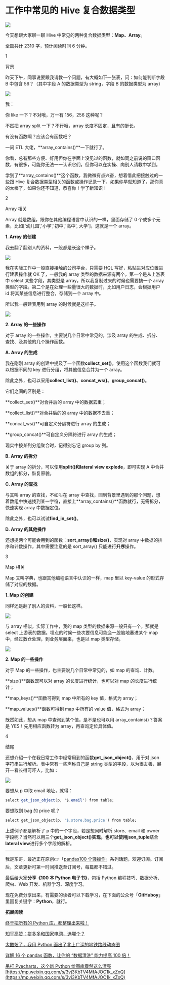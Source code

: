# 工作中常见的 Hive 复合数据类型
![](https://mmbiz.qpic.cn/sz_mmbiz_png/NOM5HN2icXzxRe5tibNONfeDZpRealiaOOPfAreHtbs3eLZ61LANNh5EmW9f3YfUeEt4SSX2R8ycBqL2cvSaVMeug/640?wx_fmt=png)

今天想跟大家聊一聊 Hive 中常见的两种复合数据类型：**Map、Array**。

全篇共计 2310 字，预计阅读时间 6 分钟。  

1

背景

昨天下午，同事说要跟我请教一个问题，有大概如下一张表，问：如何能判断字段 B 中包含 56？（其中字段 A 的数据类型为 string，字段 B 的数据类型为 array）

![](https://mmbiz.qpic.cn/mmbiz_png/rfaNuFeWzwBiamgaOkCG9h0WctH4oG8226vChAnJJGQiccZ4vGXPkywrvVVKWLnicLl9CPFwbqqicxPbP84NiaRBNHw/640?wx_fmt=png)

我：

你 like 一下？不对哦，万一有 156，256 这种呢？  

不然把 array split 一下？不行哦，array 长度不固定，且有的挺长。  

有没有函数啊？应该会有函数吧？  

一问 ETL 大佬，**array_contains()**一下就行了。

你看，总有那些方便、好用但你在字面上没见过的函数，就如同之前说的窗口函数，有很多，可能你无法一一认识它们，但你可以在实操、向别人请教中学到。  

学到了**array_contains()**这个函数，我微微有点兴奋，想着借此把接触过的一些跟 Hive 复合数据类型相关的函数或操作记录一下，如果你早就知道了，那你真的太棒了，如果你还不知道，恭喜你！学了新知识！

2

Array 相关

Array 就是数组，跟你在其他编程语言中认识的一样，里面存储了 0 个或多个元素，比如\['幼儿园','小学','初中','高中', 大学']，这就是一个 array。  

**1. Array 的创建**

我去翻了翻别人的资料，一般都是长这个样子。  

![](https://mmbiz.qpic.cn/mmbiz_png/rfaNuFeWzwBiamgaOkCG9h0WctH4oG82295kC45TuKXNUYxal5dlRz7h7PD3765a7Te8cJCDU5icgAS4Moukh9JA/640?wx_fmt=png)

我在实际工作中一般直接接触的公司平台，只需要 HQL 写好，粘贴进对应位置进行建表操作就 OK 了，一般我的 array 类型的数据来源有两个，第一个是从上游表中 select 某些字段，其类型是 array，所以我复制过来的时候也需要搞一个 array 类型的字段。第二个是在处理一些量很大的数据时，比如用户日志，会根据用户 id 将其某些信息进行整合，存储到一个 array 中。  

所以我一般建表用到 array 的时候就是这样子。

![](https://mmbiz.qpic.cn/mmbiz_png/rfaNuFeWzwBiamgaOkCG9h0WctH4oG8220ZLfiaEic0xD2571Oyzoh60WwM7LXmSpoVD2j1sUk3qvTqW5VndDaftw/640?wx_fmt=png)

**2. Array 的一些操作**

对于 array 的一些操作，主要说几个日常中常见的，涉及 array 的生成、拆分、查找、及其他的几个操作函数。

**A. Array 的生成**  

我在刚刚 array 的创建中提及了一个函数**collect_set()**，使用这个函数我们就可以根据不同的 key 进行分组，将其他信息合并为一个 array。  

除此之外，也可以采用**collect_list()、concat_ws()、group_concat()**。

它们之间的区别是：  

**collect_set()**对合并后的 array 中的数据去重；

**collect_list()**对合并后的的 array 中的数据不去重；

**concat_ws()**可自定义分隔符进行 array 的生成；  

**group_concat()**可自定义分隔符进行 array 的生成；

现实中按某列分组聚合时，记得别忘记 group by 列。  

**B. Array 的拆分**

关于 array 的拆分，可以使用**split()**和**lateral view explode**，即可实现 A 中合并数组的拆分，恢复原貌。

**C. Array 的查找**

与其叫 array 的查找，不如叫在 array 中查找，回到背景里遇到的那个问题，想着数组中快速找到某一字符，直接上**array_contains()**函数就行，无需拆分，快速实现 array 中数据定位。

除此之外，也可以试试**find_in_set()**。

**D. Array 的其他操作**  

还想提两个可能会用到的函数：**sort_array()**和**size()**，实现对 array 中数据的排序和计数操作，其中需要注意的是 sort_array() 只能进行**升序**操作。

3

Map 相关

Map 又叫字典，也跟其他编程语言中认识的一样，map 里以 key-value 的形式存储了对应的数据。

**1. Map 的创建**

同样还是翻了别人的资料，一般长这样。

![](https://mmbiz.qpic.cn/mmbiz_png/rfaNuFeWzwBiamgaOkCG9h0WctH4oG822zlTWHJLnqyyqYD2oVKSsXIwIc71mib3QZmwERrhmOqhskbotHUibib15A/640?wx_fmt=png)

与 array 相似，实际工作中，我的 map 类型的数据来源一般只有一个，那就是 select 上游表的数据。埋点的时候一些次要信息可能会一股脑地塞进某个 map 中，经过数仓处理，到业务层面来，也是以 map 类型存储。

![](https://mmbiz.qpic.cn/mmbiz_png/rfaNuFeWzwBiamgaOkCG9h0WctH4oG822qcSFkSbHjBVsib8icETUEcIPXXkTQRbkyrYFCN19ygEJ5mcWVnjAkNZQ/640?wx_fmt=png)

**2. Map 的一些操作**

对于 Map 的一些操作，也主要说几个日常中常见的，如 map 的查询、计数。

**size()**函数既可以对 array 的长度进行统计，也可以对 map 的长度进行统计；  

**map_keys()**函数可得到 map 中所有的 key 值，格式为 array；

**map_values()**函数可得到 map 中所有的 value 值，格式为 array；

既然如此，想从 map 中查询到某个值，是不是也可以用 array_contains()？答案是 YES！先用相应函数转为 array，再查询定位具体值。

4

结尾

还想介绍一个在我日常工作中经常用到的函数**get_json_object()**，用于对 json 字符串进行解析。表中常有一些声称自己是 string 类型的字段，以为很友善，展开一看长得可吓人，比如：  

![](https://mmbiz.qpic.cn/mmbiz_png/rfaNuFeWzwBiamgaOkCG9h0WctH4oG822zV0wGAkhoFrq3wQQDlefNOPU8CibKviacPljbNj91y2LgEGRKTBEFy5g/640?wx_fmt=png)

要想从 p 中取 email 地址，就得：

```cs
select get_json_object(p, '$.email') from table;
```

要想取到 bag 的 price 呢？

```sql
select get_json_object(p, '$.store.bag.price') from table;
```

上述例子都是解析了 p 中的一个字段，若是想同时解析 store、email 和 owner 字段呢？当然可以用三个**get_json_object()**实现，也可以使用**json_tuple**结合**lateral view**进行多个字段的解析。

* * *

我是东哥，最近正在原创👉「[pandas100 个骚操作](https://mp.weixin.qq.com/mp/appmsgalbum?__biz=MzUzODYwMDAzNA==&action=getalbum&album_id=1699019347278561282#wechat_redirect)」系列话题，欢迎订阅。订阅后，文章更新可第一时间推送至订阅号，每篇都不错过。

最后给大家**分享《100 本 Python 电子书》**，包括 Python 编程技巧、数据分析、爬虫、Web 开发、机器学习、深度学习。

现在免费分享出来，有需要的读者可以下载学习，在下面的公众号「**GitHuboy**」里回复关键字：**Python**，就行。

**拓展阅读**

[终于把所有的 Python 库，都整理出来啦！](http://mp.weixin.qq.com/s?__biz=MzUzODYwMDAzNA==&mid=2247524491&idx=2&sn=11834714ba8bb015e60060d781691a3f&chksm=fad71786cda09e9009743e8ea9cf5e4fa2435ab3d73ca298c07ebfeac9c336b10060c89564eb&scene=21#wechat_redirect)

[知乎高赞：拼多多和国家电网，选哪个？](http://mp.weixin.qq.com/s?__biz=MzUzODYwMDAzNA==&mid=2247524478&idx=1&sn=3a79c4fcc99bb217f5579d1dbf178e22&chksm=fad71773cda09e6520f814e2471f7701d36eebbab9f61d4fa8bba5868e4ddb71cf1174c72dc8&scene=21#wechat_redirect)

[太酷炫了，我用 Python 画出了北上广深的地铁路线动态图](http://mp.weixin.qq.com/s?__biz=MzUzODYwMDAzNA==&mid=2247524224&idx=2&sn=5b24f08e45c4ab7d381678dcd36dcb87&chksm=fad7e88dcda0619b5334660b9ec98f6d8833a18808917ae4891013e288c6e950d3b28cea3cd5&scene=21#wechat_redirect)

[详解 16 个 pandas 函数，让你的 “数据清洗” 能力提高 100 倍！](http://mp.weixin.qq.com/s?__biz=MzUzODYwMDAzNA==&mid=2247524113&idx=1&sn=806bfda0138bdae0ab15d4988eacba45&chksm=fad7e81ccda0610a68d53142cf8b6fadbacebe15eb3427d2855280d78a2785df16208283416d&scene=21#wechat_redirect)

[吊打 Pyecharts，这个新 Python 绘图库竟然这么漂亮](http://mp.weixin.qq.com/s?__biz=MzUzODYwMDAzNA==&mid=2247524113&idx=2&sn=2005fdce48ff6449512f58a3e77d80de&chksm=fad7e81ccda0610af714f30d02b8ac92bd8eb218668ab828bbc909d1e8771ea4d91fb09c85a7&scene=21#wechat_redirect) 
 [https://mp.weixin.qq.com/s/3vj3KbTV4MfAJOC1k_xZxQ](https://mp.weixin.qq.com/s/3vj3KbTV4MfAJOC1k_xZxQ)
